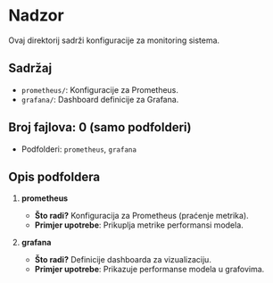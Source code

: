 # Nadzor

Ovaj direktorij sadrži konfiguracije za monitoring sistema.

## Sadržaj

- `prometheus/`: Konfiguracije za Prometheus.
- `grafana/`: Dashboard definicije za Grafana.

## Broj fajlova: 0 (samo podfolderi)
- Podfolderi: `prometheus`, `grafana`

## Opis podfoldera

1. **prometheus**  
   - **Što radi?** Konfiguracija za Prometheus (praćenje metrika).  
   - **Primjer upotrebe**: Prikuplja metrike performansi modela.

2. **grafana**  
   - **Što radi?** Definicije dashboarda za vizualizaciju.  
   - **Primjer upotrebe**: Prikazuje performanse modela u grafovima.
